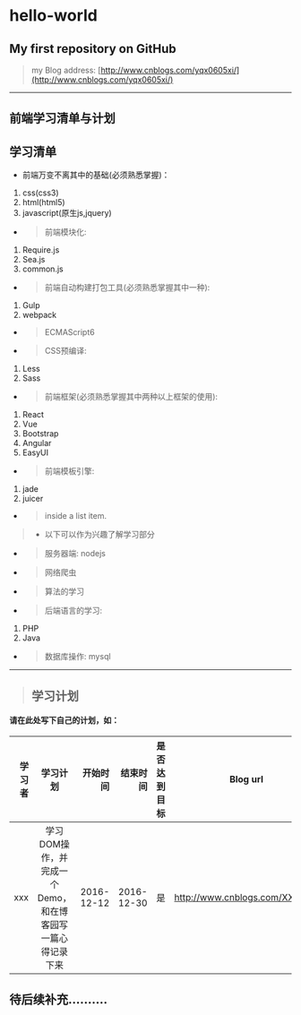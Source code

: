 # hello-world
## My first repository on GitHub
> my Blog address:
[http://www.cnblogs.com/yqx0605xi/](http://www.cnblogs.com/yqx0605xi/)
***
## 前端学习清单与计划 ##
## 学习清单
*  前端万变不离其中的基础(必须熟悉掌握)：  
1. css(css3)  
2. html(html5)  
3. javascript(原生js,jquery)
* > 前端模块化:  
1. Require.js
2. Sea.js
3. common.js
* > 前端自动构建打包工具(必须熟悉掌握其中一种):  
1. Gulp
2. webpack  
* > ECMAScript6
* > CSS预编译:
1. Less
2. Sass
* > 前端框架(必须熟悉掌握其中两种以上框架的使用):
1. React
2. Vue
3. Bootstrap
4. Angular
5. EasyUI
* > 前端模板引擎:
1. jade  
2. juicer

*   > inside a list item.  

> * 以下可以作为兴趣了解学习部分
* > 服务器端: nodejs
* > 网络爬虫
* > 算法的学习
* > 后端语言的学习:
1. PHP
2. Java
* > 数据库操作: mysql
-------------------------------------
> ## 学习计划
#### 请在此处写下自己的计划，如： 
| 学习者 | 学习计划 | 开始时间 | 结束时间 | 是否达到目标 | Blog  url | Demo url | 
| --------------------------------:    |:--------------------------------------------:| ---------------:|  ----------------:| ---------------:| :-----------------:| :-----------------------:|
| xxx | 学习DOM操作，并完成一个Demo，和在博客园写一篇心得记录下来 | 2016-12-12 | 2016-12-30 | 是 | http://www.cnblogs.com/XXXXXX|https://github.com/XXXXXX|

## 待后续补充..........
